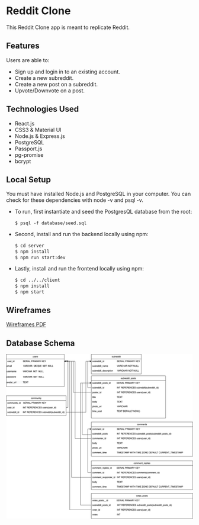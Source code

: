# Reddit Clone

This Reddit Clone app is meant to replicate Reddit.

## Features

Users are able to:

* Sign up and login in to an existing account.
* Create a new subreddit.
* Create a new post on a subreddit.
* Upvote/Downvote on a post.


## Technologies Used

* React.js
* CSS3 & Material UI
* Node.js & Express.js
* PostgreSQL 
* Passport.js
* pg-promise
* bcrypt

##  Local Setup

You must have installed Node.js and PostgreSQL in your computer.
You can check for these dependencies with node -v and psql -v. 

+ To run, first instantiate and seed the PostgresQL database from the root:
  ```
  $ psql -f database/seed.sql
  ```

+ Second, install and run the backend locally using npm:
  ```
  $ cd server
  $ npm install
  $ npm run start:dev
  ```

+ Lastly, install and run the frontend locally using npm:
  ```
  $ cd ../../client
  $ npm install
  $ npm start
  ```


## Wireframes

[Wireframes PDF](./public/images/wireframes.pdf)

 ## Database Schema

![Database Schema](./public/images/databaseSchema_reddit.png)